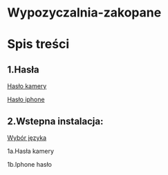 # Wypozyczalnia-zakopane
# Spis treści

## 1.Hasła    
   [Hasło kamery ](#1hasła)
  
  [Hasło iphone]()

## 2.Wstepna instalacja:   
   [Wybór języka](#2a-wybór-języka)
  
1a.Hasła kamery 

1b.Iphone hasło
